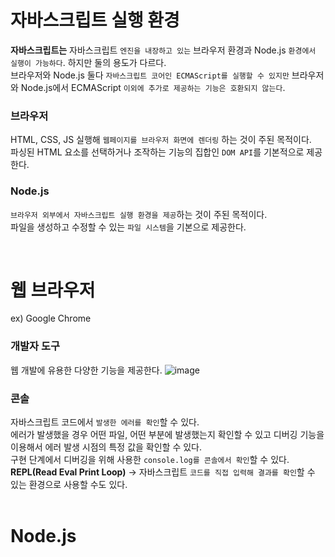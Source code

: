 # 자바스크립트 실행 환경

__자바스크립트는__ 자바스크립트 `엔진을 내장하고 있는` 브라우저 환경과 Node.js `환경에서 실행이 가능하다`. 하지만 둘의 용도가 다르다.  
브라우저와 Node.js 둘다 `자바스크립트 코어인 ECMAScript를 실행할 수 있지만` 브라우저와 Node.js에서 ECMAScript `이외에 추가로 제공하는 기능은 호환되지 않는다`. 

### 브라우저
HTML, CSS, JS 실행해 `웹페이지를 브라우저 화면에 렌더링` 하는 것이 주된 목적이다.  
파싱된 HTML 요소를 선택하거나 조작하는 기능의 집합인 `DOM API`를 기본적으로 제공한다.   

### Node.js
`브라우저 외부에서 자바스크립트 실행 환경을 제공`하는 것이 주된 목적이다.  
파일을 생성하고 수정할 수 있는 `파일 시스템`을 기본으로 제공한다.  

<br/>

# 웹 브라우저
ex) Google Chrome

### 개발자 도구
웹 개발에 유용한 다양한 기능을 제공한다.
![image](https://user-images.githubusercontent.com/43084680/166237398-243f9d30-8c37-4d36-a90c-47dc9c45c0d0.png)

### 콘솔
자바스크립트 코드에서 `발생한 에러를 확인`할 수 있다.  
에러가 발생했을 경우 어떤 파일, 어떤 부분에 발생했는지 확인할 수 있고 디버깅 기능을 이용해서 에러 발생 시점의 특정 값을 확인할 수 있다.  
구현 단계에서 디버깅을 위해 사용한 `console.log를 콘솔에서 확인`할 수 있다.  
__REPL(Read Eval Print Loop)__ &rarr; 자바스크립트 `코드를 직접 입력해 결과를 확인`할 수 있는 환경으로 사용할 수도 있다.  
<br/>

# Node.js
